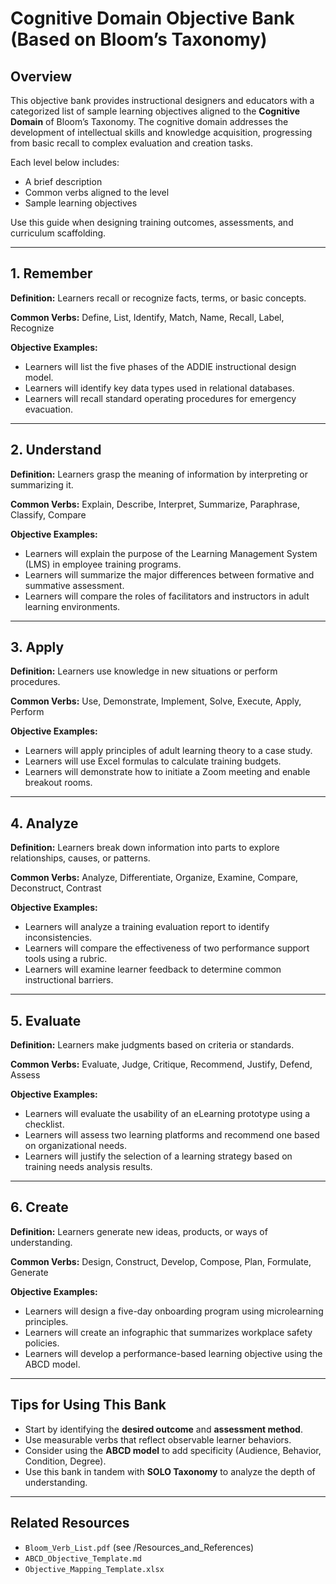 # Cognitive Domain Objective Bank (Based on Bloom’s Taxonomy)

## Overview

This objective bank provides instructional designers and educators with a categorized list of sample learning objectives aligned to the **Cognitive Domain** of Bloom’s Taxonomy. The cognitive domain addresses the development of intellectual skills and knowledge acquisition, progressing from basic recall to complex evaluation and creation tasks.

Each level below includes:
- A brief description
- Common verbs aligned to the level
- Sample learning objectives

Use this guide when designing training outcomes, assessments, and curriculum scaffolding.

---

## 1. Remember
**Definition:** Learners recall or recognize facts, terms, or basic concepts.

**Common Verbs:** Define, List, Identify, Match, Name, Recall, Label, Recognize

**Objective Examples:**
- Learners will list the five phases of the ADDIE instructional design model.
- Learners will identify key data types used in relational databases.
- Learners will recall standard operating procedures for emergency evacuation.

---

## 2. Understand
**Definition:** Learners grasp the meaning of information by interpreting or summarizing it.

**Common Verbs:** Explain, Describe, Interpret, Summarize, Paraphrase, Classify, Compare

**Objective Examples:**
- Learners will explain the purpose of the Learning Management System (LMS) in employee training programs.
- Learners will summarize the major differences between formative and summative assessment.
- Learners will compare the roles of facilitators and instructors in adult learning environments.

---

## 3. Apply
**Definition:** Learners use knowledge in new situations or perform procedures.

**Common Verbs:** Use, Demonstrate, Implement, Solve, Execute, Apply, Perform

**Objective Examples:**
- Learners will apply principles of adult learning theory to a case study.
- Learners will use Excel formulas to calculate training budgets.
- Learners will demonstrate how to initiate a Zoom meeting and enable breakout rooms.

---

## 4. Analyze
**Definition:** Learners break down information into parts to explore relationships, causes, or patterns.

**Common Verbs:** Analyze, Differentiate, Organize, Examine, Compare, Deconstruct, Contrast

**Objective Examples:**
- Learners will analyze a training evaluation report to identify inconsistencies.
- Learners will compare the effectiveness of two performance support tools using a rubric.
- Learners will examine learner feedback to determine common instructional barriers.

---

## 5. Evaluate
**Definition:** Learners make judgments based on criteria or standards.

**Common Verbs:** Evaluate, Judge, Critique, Recommend, Justify, Defend, Assess

**Objective Examples:**
- Learners will evaluate the usability of an eLearning prototype using a checklist.
- Learners will assess two learning platforms and recommend one based on organizational needs.
- Learners will justify the selection of a learning strategy based on training needs analysis results.

---

## 6. Create
**Definition:** Learners generate new ideas, products, or ways of understanding.

**Common Verbs:** Design, Construct, Develop, Compose, Plan, Formulate, Generate

**Objective Examples:**
- Learners will design a five-day onboarding program using microlearning principles.
- Learners will create an infographic that summarizes workplace safety policies.
- Learners will develop a performance-based learning objective using the ABCD model.

---

## Tips for Using This Bank

- Start by identifying the **desired outcome** and **assessment method**.
- Use measurable verbs that reflect observable learner behaviors.
- Consider using the **ABCD model** to add specificity (Audience, Behavior, Condition, Degree).
- Use this bank in tandem with **SOLO Taxonomy** to analyze the depth of understanding.

---

## Related Resources

- `Bloom_Verb_List.pdf` (see /Resources_and_References)
- `ABCD_Objective_Template.md`
- `Objective_Mapping_Template.xlsx`
